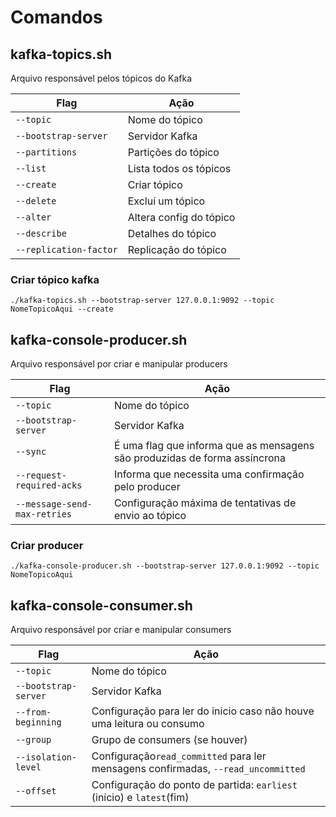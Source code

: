 # Comandos

## kafka-topics.sh
Arquivo responsável pelos tópicos do Kafka

Flag   | Ação
--------- | ------
``--topic``| Nome do tópico
``--bootstrap-server`` | Servidor Kafka
``--partitions`` | Partições do tópico
``--list`` | Lista todos os tópicos
``--create``| Criar tópico
``--delete``| Excluí um tópico
``--alter`` | Altera config do tópico
``--describe``| Detalhes do tópico
``--replication-factor`` | Replicação do tópico

### Criar tópico kafka
    ./kafka-topics.sh --bootstrap-server 127.0.0.1:9092 --topic NomeTopicoAqui --create

## kafka-console-producer.sh
Arquivo responsável por criar e manipular producers

Flag   | Ação
--------- | ------
``--topic`` | Nome do tópico 
``--bootstrap-server`` | Servidor Kafka
``--sync`` | É uma flag que informa que as mensagens são produzidas de forma assíncrona
``--request-required-acks`` | Informa que necessita uma confirmação pelo producer
``--message-send-max-retries`` | Configuração máxima de tentativas de envio ao tópico


### Criar producer
    ./kafka-console-producer.sh --bootstrap-server 127.0.0.1:9092 --topic NomeTopicoAqui

## kafka-console-consumer.sh
Arquivo responsável por criar e manipular consumers

Flag   | Ação
--------- | ------
``--topic`` | Nome do tópico 
``--bootstrap-server`` | Servidor Kafka
``--from-beginning`` | Configuração para ler do inicio caso não houve uma leitura ou consumo
``--group`` | Grupo de consumers (se houver)
``--isolation-level`` | Configuração``read_committed`` para ler mensagens confirmadas, ``--read_uncommitted`` | para ler todas as mensagens (default)]
``--offset`` | Configuração do ponto de partida: ``earliest`` (início) e ``latest``(fim)